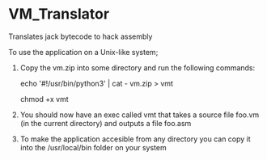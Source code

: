 # VM_Translator
Translates jack bytecode to hack assembly

To use the application on a Unix-like system;
1) Copy the vm.zip into some directory and run the following commands:

   echo '#!/usr/bin/python3' | cat - vm.zip > vmt
   
   chmod +x vmt

3) You should now have an exec called vmt that takes a source file foo.vm (in the current directory) and outputs a file foo.asm
4) To make the application accesible from any directory you can copy it into the /usr/local/bin folder on your system
